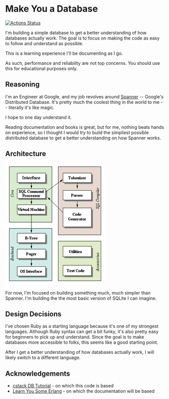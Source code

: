 # Make You a Database

[![Actions Status](https://github.com/cuzzo/make-you-a-database/workflows/Ruby/badge.svg)](https://github.com/cuzzo/make-you-a-database/actions)

I'm building a simple database to get a better understanding of how databases actually work. The goal is to focus on making the code as easy to follow and understand as possible.

This is a learning experience I'll be documenting as I go.

As such, performance and reliability are not top concerns. You should use this for educational purposes only.

## Reasoning

I'm an Engineer at Google, and my job revolves around [Spanner](https://cloud.google.com/spanner) -- Google's Distributed Database. It's pretty much the coolest thing in the world to me -- literally it's like magic.

I hope to one day understand it.

Reading documentation and books is great, but for me, nothing beats hands on experience, so I thought I would try to build the simpliest possible distributed database to get a better understanding on how Spanner works.

## Architecture
![SQLite Architecture Diagram](/docs/arch.gif)

For now, I'm focused on building something much, much simpler than Spanner.  I'm building the the most basic version of SQLite I can imagine.

## Design Decisions

I've chosen Ruby as a starting language because it's one of my strongest languages. Although Ruby syntax can get a bit funky, it's also pretty easy for beginners to pick up and understand. Since the goal is to make databases more accessible to folks, this seems like a good starting point.

After I get a better understanding of how databases actually work, I will likely switch to a different language.

## Acknowledgements

* [cstack DB Tutorial](https://cstack.github.io/db_tutorial/) - on which this code is based
* [Learn You Some Erlang](https://learnyousomeerlang.com/content) - on which the documentation will be based
